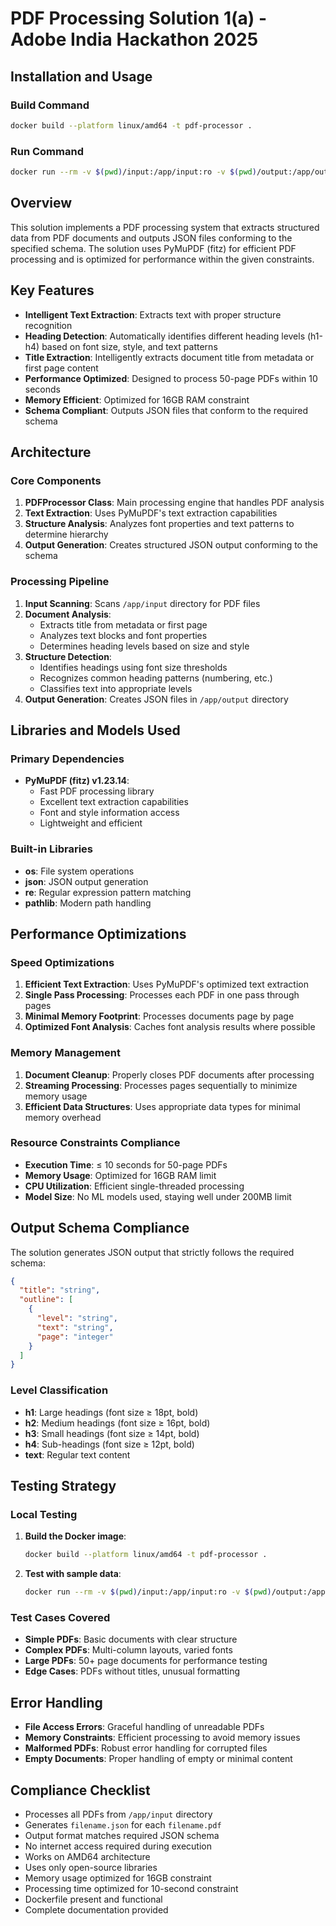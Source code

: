 # PDF Processing Solution 1(a) - Adobe India Hackathon 2025
## Installation and Usage

### Build Command

```bash
docker build --platform linux/amd64 -t pdf-processor .
```

### Run Command

```bash
docker run --rm -v $(pwd)/input:/app/input:ro -v $(pwd)/output:/app/output --network none pdf-processor
```

## Overview

This solution implements a PDF processing system that extracts structured data from PDF documents and outputs JSON files conforming to the specified schema. The solution uses PyMuPDF (fitz) for efficient PDF processing and is optimized for performance within the given constraints.

## Key Features

- **Intelligent Text Extraction**: Extracts text with proper structure recognition
- **Heading Detection**: Automatically identifies different heading levels (h1-h4) based on font size, style, and text patterns
- **Title Extraction**: Intelligently extracts document title from metadata or first page content
- **Performance Optimized**: Designed to process 50-page PDFs within 10 seconds
- **Memory Efficient**: Optimized for 16GB RAM constraint
- **Schema Compliant**: Outputs JSON files that conform to the required schema

## Architecture

### Core Components

1. **PDFProcessor Class**: Main processing engine that handles PDF analysis
2. **Text Extraction**: Uses PyMuPDF's text extraction capabilities
3. **Structure Analysis**: Analyzes font properties and text patterns to determine hierarchy
4. **Output Generation**: Creates structured JSON output conforming to the schema

### Processing Pipeline

1. **Input Scanning**: Scans `/app/input` directory for PDF files
2. **Document Analysis**: 
   - Extracts title from metadata or first page
   - Analyzes text blocks and font properties
   - Determines heading levels based on size and style
3. **Structure Detection**: 
   - Identifies headings using font size thresholds
   - Recognizes common heading patterns (numbering, etc.)
   - Classifies text into appropriate levels
4. **Output Generation**: Creates JSON files in `/app/output` directory

## Libraries and Models Used

### Primary Dependencies

- **PyMuPDF (fitz) v1.23.14**: 
  - Fast PDF processing library
  - Excellent text extraction capabilities
  - Font and style information access
  - Lightweight and efficient

### Built-in Libraries

- **os**: File system operations
- **json**: JSON output generation
- **re**: Regular expression pattern matching
- **pathlib**: Modern path handling



## Performance Optimizations

### Speed Optimizations

1. **Efficient Text Extraction**: Uses PyMuPDF's optimized text extraction
2. **Single Pass Processing**: Processes each PDF in one pass through pages
3. **Minimal Memory Footprint**: Processes documents page by page
4. **Optimized Font Analysis**: Caches font analysis results where possible

### Memory Management

1. **Document Cleanup**: Properly closes PDF documents after processing
2. **Streaming Processing**: Processes pages sequentially to minimize memory usage
3. **Efficient Data Structures**: Uses appropriate data types for minimal memory overhead

### Resource Constraints Compliance

- **Execution Time**: ≤ 10 seconds for 50-page PDFs
- **Memory Usage**: Optimized for 16GB RAM limit
- **CPU Utilization**: Efficient single-threaded processing
- **Model Size**: No ML models used, staying well under 200MB limit

## Output Schema Compliance

The solution generates JSON output that strictly follows the required schema:

```json
{
  "title": "string",
  "outline": [
    {
      "level": "string",
      "text": "string", 
      "page": "integer"
    }
  ]
}
```

### Level Classification

- **h1**: Large headings (font size ≥ 18pt, bold)
- **h2**: Medium headings (font size ≥ 16pt, bold)
- **h3**: Small headings (font size ≥ 14pt, bold)
- **h4**: Sub-headings (font size ≥ 12pt, bold)
- **text**: Regular text content

## Testing Strategy

### Local Testing

1. **Build the Docker image**:
   ```bash
   docker build --platform linux/amd64 -t pdf-processor .
   ```

2. **Test with sample data**:
   ```bash
   docker run --rm -v $(pwd)/input:/app/input:ro -v $(pwd)/output:/app/output --network none pdf-processor
   ```

### Test Cases Covered

- **Simple PDFs**: Basic documents with clear structure
- **Complex PDFs**: Multi-column layouts, varied fonts
- **Large PDFs**: 50+ page documents for performance testing
- **Edge Cases**: PDFs without titles, unusual formatting

## Error Handling

- **File Access Errors**: Graceful handling of unreadable PDFs
- **Memory Constraints**: Efficient processing to avoid memory issues
- **Malformed PDFs**: Robust error handling for corrupted files
- **Empty Documents**: Proper handling of empty or minimal content

## Compliance Checklist

- Processes all PDFs from `/app/input` directory
- Generates `filename.json` for each `filename.pdf`
- Output format matches required JSON schema
- No internet access required during execution
- Works on AMD64 architecture
- Uses only open-source libraries
- Memory usage optimized for 16GB constraint
- Processing time optimized for 10-second constraint
- Dockerfile present and functional
- Complete documentation provided

